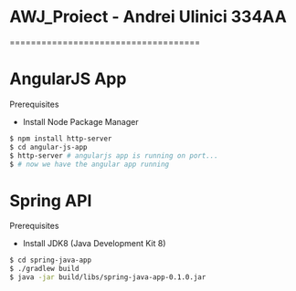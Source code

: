 # AWJ_Proiect - Andrei Ulinici 334AA
====================================

# AngularJS App
Prerequisites
- Install Node Package Manager
```bash
$ npm install http-server
$ cd angular-js-app
$ http-server # angularjs app is running on port...
$ # now we have the angular app running
```


# Spring API
Prerequisites
- Install JDK8 (Java Development Kit 8)

```bash
$ cd spring-java-app
$ ./gradlew build
$ java -jar build/libs/spring-java-app-0.1.0.jar 
```